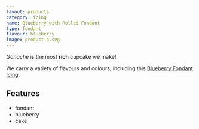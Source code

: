 ```yaml
---
layout: products
category: icing
name: Blueberry with Rolled Fondant
type: fondant
flavour: blueberry
image: product-4.svg
---
```


*Ganache* is the most **rich** cupcake we make!

We carry a variety of flavours and colours, including this [Blueberry Fondant Icing](https://en.wikipedia.org/wiki/Fondant_icing).

<!-- 	# = h1 
		## = h2 
-->

## Features

- fondant
- blueberry
- cake

<img src="{{site.baseurl}}/assets/product-4.svg" class="icing-description" alt="">


